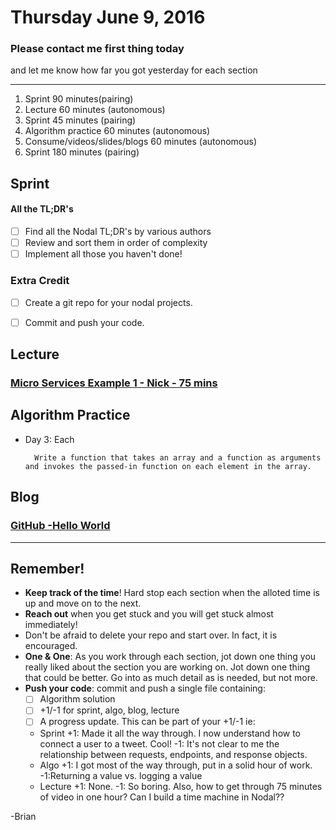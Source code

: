 # Thursday June 9, 2016

### Please contact me first thing today
and let me know how far you got yesterday for each section

---

1. Sprint 90 minutes(pairing)
2. Lecture 60 minutes (autonomous)
3. Sprint 45 minutes (pairing)
4. Algorithm practice 60 minutes (autonomous)
5. Consume/videos/slides/blogs 60 minutes (autonomous)
6. Sprint 180 minutes (pairing)

## Sprint
#### All the TL;DR's
+ [ ] Find all the Nodal TL;DR's by various authors
+ [ ] Review and sort them in order of complexity
+ [ ] Implement all those you haven't done!

### Extra Credit
  + [ ] Create a git repo for your nodal projects.
  + [ ] Commit and push your code.


## Lecture
### [Micro Services Example 1 - Nick - 75 mins](https://drive.google.com/folderview?id=0B9Ra_nUEBLqhSmloX0t2VmxnZFk&usp=drive_web#list)

## Algorithm Practice
+ Day 3: Each

        Write a function that takes an array and a function as arguments and invokes the passed-in function on each element in the array.

## Blog
### [GitHub  -Hello World](https://guides.github.com/activities/hello-world/)
----

## Remember!
+ **Keep track of the time**! Hard stop each section when the alloted time is up and move on to the next.
+ **Reach out** when you get stuck and you will get stuck almost immediately!
+ Don't be afraid to delete your repo and start over. In fact, it is encouraged.
+ **One & One**: As you work through each section, jot down one thing you really liked about the section you are working on. Jot down one thing that could be better. Go into as much detail as is needed, but not more.
+ **Push your code**: commit and push a single file containing:
  + [ ] Algorithm solution
  + [ ] +1/-1 for sprint, algo, blog, lecture
  + [ ] A progress update. This can be part of your +1/-1 ie:
  + Sprint +1: Made it all the way through. I now understand how to connect a user to a tweet. Cool!
  -1: It's not clear to me the relationship between requests, endpoints, and response objects.
  + Algo +1: I got most of the way through, put in a solid hour of work. -1:Returning a value vs. logging a value
  + Lecture +1: None.  -1: So boring. Also, how to get through 75 minutes of video in one hour? Can I build a time machine in Nodal??


-Brian
